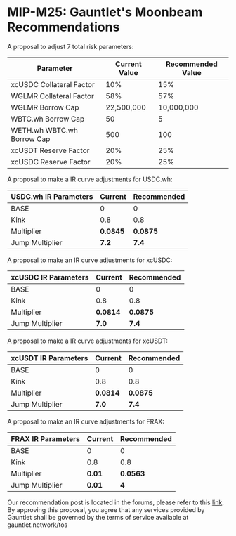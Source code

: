 # MIP-M25: Gauntlet's Moonbeam Recommendations

A proposal to adjust 7 total risk parameters:

| Parameter                  | Current Value | Recommended Value |
| -------------------------- | ------------- | ----------------- |
| xcUSDC Collateral Factor   | 10%           | 15%               |
| WGLMR Collateral Factor    | 58%           | 57%               |
| WGLMR Borrow Cap           | 22,500,000    | 10,000,000        |
| WBTC.wh Borrow Cap         | 50            | 5                 |
| WETH.wh WBTC.wh Borrow Cap | 500           | 100               |
| xcUSDT Reserve Factor      | 20%           | 25%               |
| xcUSDC Reserve Factor      | 20%           | 25%               |

A proposal to make a IR curve adjustments for USDC.wh:

| USDC.wh IR Parameters | Current    | Recommended |
| --------------------- | ---------- | ----------- |
| BASE                  | 0          | 0           |
| Kink                  | 0.8        | 0.8         |
| Multiplier            | **0.0845** | **0.0875**  |
| Jump Multiplier       | **7.2**    | **7.4**     |

A proposal to make an IR curve adjustments for xcUSDC:

| xcUSDC IR Parameters | Current    | Recommended |
| -------------------- | ---------- | ----------- |
| BASE                 | 0          | 0           |
| Kink                 | 0.8        | 0.8         |
| Multiplier           | **0.0814** | **0.0875**  |
| Jump Multiplier      | **7.0**    | **7.4**     |

A proposal to make a IR curve adjustments for xcUSDT:

| xcUSDT IR Parameters | Current    | Recommended |
| -------------------- | ---------- | ----------- |
| BASE                 | 0          | 0           |
| Kink                 | 0.8        | 0.8         |
| Multiplier           | **0.0814** | **0.0875**  |
| Jump Multiplier      | **7.0**    | **7.4**     |

A proposal to make an IR curve adjustments for FRAX:

| FRAX IR Parameters | Current  | Recommended |
| ------------------ | -------- | ----------- |
| BASE               | 0        | 0           |
| Kink               | 0.8      | 0.8         |
| Multiplier         | **0.01** | **0.0563**  |
| Jump Multiplier    | **0.01** | **4**       |

Our recommendation post is located in the forums, please refer to this
[link](https://forum.moonwell.fi/t/gauntlet-s-base-moonbeam-moonriver-recommendations-2024-03-26/841?u=gauntlet).
By approving this proposal, you agree that any services provided by Gauntlet
shall be governed by the terms of service available at gauntlet.network/tos
